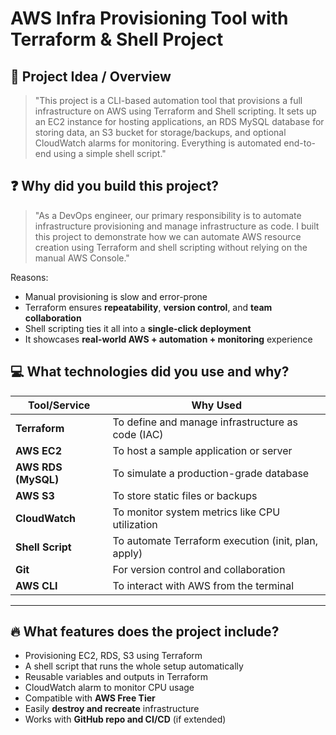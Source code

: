 # AWS Infra Provisioning Tool with Terraform & Shell Project

## 🎯 **Project Idea / Overview**

> "This project is a CLI-based automation tool that provisions a full infrastructure on AWS using Terraform and Shell scripting. It sets up an EC2 instance for hosting applications, an RDS MySQL database for storing data, an S3 bucket for storage/backups, and optional CloudWatch alarms for monitoring. Everything is automated end-to-end using a simple shell script."
> 

## ❓ Why did you build this project?

> "As a DevOps engineer, our primary responsibility is to automate infrastructure provisioning and manage infrastructure as code. I built this project to demonstrate how we can automate AWS resource creation using Terraform and shell scripting without relying on the manual AWS Console."
> 

Reasons:

- Manual provisioning is slow and error-prone
- Terraform ensures **repeatability**, **version control**, and **team collaboration**
- Shell scripting ties it all into a **single-click deployment**
- It showcases **real-world AWS + automation + monitoring** experience

## 💻 What technologies did you use and why?

| Tool/Service | Why Used |
| --- | --- |
| **Terraform** | To define and manage infrastructure as code (IAC) |
| **AWS EC2** | To host a sample application or server |
| **AWS RDS (MySQL)** | To simulate a production-grade database |
| **AWS S3** | To store static files or backups |
| **CloudWatch** | To monitor system metrics like CPU utilization |
| **Shell Script** | To automate Terraform execution (init, plan, apply) |
| **Git** | For version control and collaboration |
| **AWS CLI** | To interact with AWS from the terminal |

---

## 🔥 What features does the project include?

- Provisioning EC2, RDS, S3 using Terraform
- A shell script that runs the whole setup automatically
- Reusable variables and outputs in Terraform
- CloudWatch alarm to monitor CPU usage
- Compatible with **AWS Free Tier**
- Easily **destroy and recreate** infrastructure
- Works with **GitHub repo and CI/CD** (if extended)
